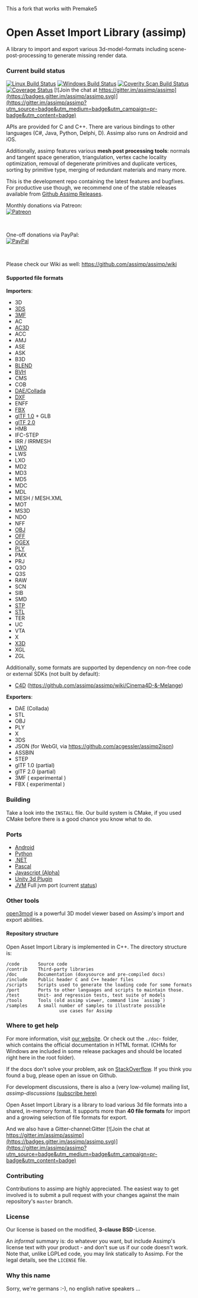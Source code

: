 This a fork that works with Premake5
#

# Open Asset Import Library (assimp)
A library to import and export various 3d-model-formats including scene-post-processing to generate missing render data.
### Current build status ###
[![Linux Build Status](https://travis-ci.org/assimp/assimp.svg)](https://travis-ci.org/assimp/assimp)
[![Windows Build Status](https://ci.appveyor.com/api/projects/status/tmo433wax6u6cjp4?svg=true)](https://ci.appveyor.com/project/kimkulling/assimp)
<a href="https://scan.coverity.com/projects/5607">
  <img alt="Coverity Scan Build Status"
       src="https://scan.coverity.com/projects/5607/badge.svg"/>
</a>
[![Coverage Status](https://coveralls.io/repos/github/assimp/assimp/badge.svg?branch=master)](https://coveralls.io/github/assimp/assimp?branch=master)
[![Join the chat at https://gitter.im/assimp/assimp](https://badges.gitter.im/assimp/assimp.svg)](https://gitter.im/assimp/assimp?utm_source=badge&utm_medium=badge&utm_campaign=pr-badge&utm_content=badge)
<br>

APIs are provided for C and C++. There are various bindings to other languages (C#, Java, Python, Delphi, D). Assimp also runs on Android and iOS.

Additionally, assimp features various __mesh post processing tools__: normals and tangent space generation, triangulation, vertex cache locality optimization, removal of degenerate primitives and duplicate vertices, sorting by primitive type, merging of redundant materials and many more.

This is the development repo containing the latest features and bugfixes. For productive use though, we recommend one of the stable releases available from [Github Assimp Releases](https://github.com/assimp/assimp/releases).

Monthly donations via Patreon:
<br>[![Patreon](https://cloud.githubusercontent.com/assets/8225057/5990484/70413560-a9ab-11e4-8942-1a63607c0b00.png)](http://www.patreon.com/assimp)

<br>

One-off donations via PayPal:
<br>[![PayPal](https://www.paypalobjects.com/en_US/i/btn/btn_donate_LG.gif)](https://www.paypal.com/cgi-bin/webscr?cmd=_s-xclick&hosted_button_id=4JRJVPXC4QJM4)

<br>

Please check our Wiki as well: https://github.com/assimp/assimp/wiki

#### Supported file formats ####

__Importers__:

- 3D
- [3DS](https://en.wikipedia.org/wiki/.3ds)
- [3MF](https://en.wikipedia.org/wiki/3D_Manufacturing_Format)
- AC
- [AC3D](https://en.wikipedia.org/wiki/AC3D)
- ACC
- AMJ
- ASE
- ASK
- B3D
- [BLEND](https://en.wikipedia.org/wiki/.blend_(file_format))
- [BVH](https://en.wikipedia.org/wiki/Biovision_Hierarchy)
- CMS
- COB
- [DAE/Collada](https://en.wikipedia.org/wiki/COLLADA)
- [DXF](https://en.wikipedia.org/wiki/AutoCAD_DXF)
- ENFF
- [FBX](https://en.wikipedia.org/wiki/FBX)
- [glTF 1.0](https://en.wikipedia.org/wiki/GlTF#glTF_1.0) + GLB
- [glTF 2.0](https://en.wikipedia.org/wiki/GlTF#glTF_2.0)
- HMB
- IFC-STEP
- IRR / IRRMESH
- [LWO](https://en.wikipedia.org/wiki/LightWave_3D)
- LWS
- LXO
- MD2
- MD3
- MD5
- MDC
- MDL
- MESH / MESH.XML
- MOT
- MS3D
- NDO
- NFF
- [OBJ](https://en.wikipedia.org/wiki/Wavefront_.obj_file)
- [OFF](https://en.wikipedia.org/wiki/OFF_(file_format))
- [OGEX](https://en.wikipedia.org/wiki/Open_Game_Engine_Exchange)
- [PLY](https://en.wikipedia.org/wiki/PLY_(file_format))
- PMX
- PRJ
- Q3O
- Q3S
- RAW
- SCN
- SIB
- SMD
- [STP](https://en.wikipedia.org/wiki/ISO_10303-21)
- [STL](https://en.wikipedia.org/wiki/STL_(file_format))
- TER
- UC
- VTA
- X
- [X3D](https://en.wikipedia.org/wiki/X3D)
- XGL
- ZGL

Additionally, some formats are supported by dependency on non-free code or external SDKs (not built by default):

- [C4D](https://en.wikipedia.org/wiki/Cinema_4D) (https://github.com/assimp/assimp/wiki/Cinema4D-&-Melange)

__Exporters__:

- DAE (Collada)
- STL
- OBJ
- PLY
- X
- 3DS
- JSON (for WebGl, via https://github.com/acgessler/assimp2json)
- ASSBIN
- STEP
- glTF 1.0 (partial)
- glTF 2.0 (partial)
- 3MF ( experimental )
- FBX ( experimental )

### Building ###
Take a look into the `INSTALL` file. Our build system is CMake, if you used CMake before there is a good chance you know what to do.

### Ports ###
* [Android](port/AndroidJNI/README.md)
* [Python](port/PyAssimp/README.md)
* [.NET](port/AssimpNET/Readme.md)
* [Pascal](port/AssimpPascal/Readme.md)
* [Javascript (Alpha)](https://github.com/makc/assimp2json)
* [Unity 3d Plugin](https://www.assetstore.unity3d.com/en/#!/content/91777)
* [JVM](https://github.com/kotlin-graphics/assimp) Full jvm port (current [status](https://github.com/kotlin-graphics/assimp/wiki/Status))

### Other tools ###
[open3mod](https://github.com/acgessler/open3mod) is a powerful 3D model viewer based on Assimp's import and export abilities.

#### Repository structure ####
Open Asset Import Library is implemented in C++. The directory structure is:

	/code		Source code
	/contrib	Third-party libraries
	/doc		Documentation (doxysource and pre-compiled docs)
	/include	Public header C and C++ header files
	/scripts 	Scripts used to generate the loading code for some formats
	/port		Ports to other languages and scripts to maintain those.
	/test		Unit- and regression tests, test suite of models
	/tools		Tools (old assimp viewer, command line `assimp`)
	/samples	A small number of samples to illustrate possible
                        use cases for Assimp


### Where to get help ###
For more information, visit [our website](http://assimp.org/). Or check out the `./doc`- folder, which contains the official documentation in HTML format.
(CHMs for Windows are included in some release packages and should be located right here in the root folder).

If the docs don't solve your problem, ask on [StackOverflow](http://stackoverflow.com/questions/tagged/assimp?sort=newest). If you think you found a bug, please open an issue on Github.

For development discussions, there is also a (very low-volume) mailing list, _assimp-discussions_
  [(subscribe here)]( https://lists.sourceforge.net/lists/listinfo/assimp-discussions)

Open Asset Import Library is a library to load various 3d file formats into a shared, in-memory format. It supports more than __40 file formats__ for import and a growing selection of file formats for export.

And we also have a Gitter-channel:Gitter [![Join the chat at https://gitter.im/assimp/assimp](https://badges.gitter.im/assimp/assimp.svg)](https://gitter.im/assimp/assimp?utm_source=badge&utm_medium=badge&utm_campaign=pr-badge&utm_content=badge)<br>

### Contributing ###
Contributions to assimp are highly appreciated. The easiest way to get involved is to submit
a pull request with your changes against the main repository's `master` branch.

### License ###
Our license is based on the modified, __3-clause BSD__-License.

An _informal_ summary is: do whatever you want, but include Assimp's license text with your product -
and don't sue us if our code doesn't work. Note that, unlike LGPLed code, you may link statically to Assimp.
For the legal details, see the `LICENSE` file.

### Why this name ###
Sorry, we're germans :-), no english native speakers ...
